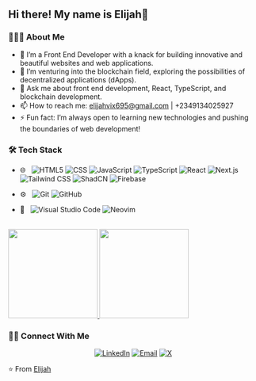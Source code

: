## Hi there! My name is Elijah👋 

### 👨🏻‍💻 About Me

- 💼 I’m a Front End Developer with a knack for building innovative and beautiful websites and web applications.
- 🔭 I’m venturing into the blockchain field, exploring the possibilities of decentralized applications (dApps).
- 💬 Ask me about front end development, React, TypeScript, and blockchain development.
- 📫 How to reach me: elijahvix695@gmail.com | +2349134025927
- ⚡ Fun fact: I’m always open to learning new technologies and pushing the boundaries of web development!

### 🛠 Tech Stack

- 🌐 &nbsp;
  ![HTML5](https://img.shields.io/badge/-HTML5-333333?style=flat&logo=HTML5)
  ![CSS](https://img.shields.io/badge/-CSS-333333?style=flat&logo=CSS3&logoColor=1572B6)
  ![JavaScript](https://img.shields.io/badge/-JavaScript-333333?style=flat&logo=javascript)
  ![TypeScript](https://img.shields.io/badge/-TypeScript-333333?style=flat&logo=typescript)
  ![React](https://img.shields.io/badge/-React-333333?style=flat&logo=react)
  ![Next.js](https://img.shields.io/badge/-Next.js-333333?style=flat&logo=next.js)
  ![Tailwind CSS](https://img.shields.io/badge/-Tailwind%20CSS-333333?style=flat&logo=tailwind-css)
  ![ShadCN](https://img.shields.io/badge/-ShadCN-333333?style=flat&logo=shadcn)
  ![Firebase](https://img.shields.io/badge/-Firebase-333333?style=flat&logo=firebase)
  
- ⚙️ &nbsp;
  ![Git](https://img.shields.io/badge/-Git-333333?style=flat&logo=git)
  ![GitHub](https://img.shields.io/badge/-GitHub-333333?style=flat&logo=github)

- 🔧 &nbsp;
  ![Visual Studio Code](https://img.shields.io/badge/-Visual%20Studio%20Code-333333?style=flat&logo=visual-studio-code&logoColor=007ACC)
  ![Neovim](https://img.shields.io/badge/-Neovim-333333?style=flat&logo=neovim&logoColor=57A143)

<br/>


<a href="https://github.com/Vixs101">
  <img height="180em" src="https://github-readme-stats.vercel.app/api?username=Vixs101&show_icons=true&bg_color=0d1117&title_color=58a6ff&text_color=c9d1d9&icon_color=79c0ff&border_color=30363d" />
  <img height="180em" src="https://github-readme-stats.vercel.app/api/top-langs/?username=Vixs101&layout=compact&bg_color=0d1117&title_color=58a6ff&text_color=c9d1d9&icon_color=79c0ff&border_color=30363d" />
</a>


### 🤝🏻 Connect With Me

<p align="center">
    <a href="https://www.linkedin.com/in/vixs101/"><img alt="LinkedIn" src="https://img.shields.io/badge/LinkedIn-Elijah%20Victor-blue?style=flat-square&logo=linkedin"></a>
    <a href="mailto:elijahvix695@gmail.com"><img alt="Email" src="https://img.shields.io/badge/Email-elijahvix695@gmail.com-blue?style=flat-square&logo=gmail"></a>
    <a href="https://x.com/vixs101"><img alt="X" src="https://img.shields.io/badge/Twitter-@vixs101-blue?style=flat-square&logo=x"></a>
</p>

⭐️ From [Elijah](https://github.com/Vixs101)
